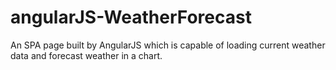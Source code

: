 # angularJS-WeatherForecast

An SPA page built by AngularJS which is capable of loading current weather data and forecast weather in a chart. 
